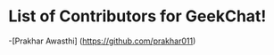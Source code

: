# List of Contributors for GeekChat!

<!-- Format for adding contributor is as follows-
- [Aditya Verma](https://github.com/homewardgamer) -->

-[Prakhar Awasthi] (https://github.com/prakhar011)

<!-- Add yourself above this line! -->
